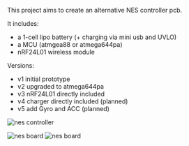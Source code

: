 This project aims to create an alternative NES controller pcb.

It includes:

- a 1-cell lipo battery (+ charging via mini usb and UVLO)
- a MCU (atmgea88 or atmega644pa)
- nRF24L01 wireless module


Versions:

- v1 initial prototype
- v2 upgraded to atmega644pa
- v3 nRF24L01 directly included
- v4 charger directly included (planned)
- v5 add Gyro and ACC (planned)


![nes controller](/sebseb7/eagle/raw/master/NES/nes_controller.jpg)

![nes board](/sebseb7/eagle/raw/master/NES/NESv3_bot.jpg)
![nes board](/sebseb7/eagle/raw/master/NES/NESv3_top.jpg)

